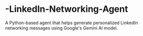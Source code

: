 # -LinkedIn-Networking-Agent
A Python-based agent that helps generate personalized LinkedIn networking messages using Google's Gemini AI model.
